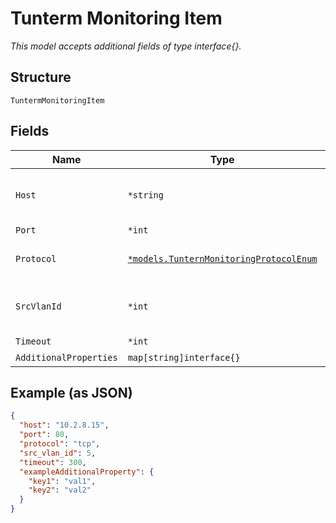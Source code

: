 
# Tunterm Monitoring Item

*This model accepts additional fields of type interface{}.*

## Structure

`TuntermMonitoringItem`

## Fields

| Name | Type | Tags | Description |
|  --- | --- | --- | --- |
| `Host` | `*string` | Optional | Can be ip, ipv6, hostname<br>**Constraints**: *Minimum Length*: `1` |
| `Port` | `*int` | Optional | When `protocol`==`tcp` |
| `Protocol` | [`*models.TunternMonitoringProtocolEnum`](../../doc/models/tuntern-monitoring-protocol-enum.md) | Optional | enum: `arp`, `ping`, `tcp`<br>**Constraints**: *Minimum Length*: `1` |
| `SrcVlanId` | `*int` | Optional | Optional source for the monitoring check, vlan_id configured in tunterm_other_ip_configs |
| `Timeout` | `*int` | Optional | **Default**: `300` |
| `AdditionalProperties` | `map[string]interface{}` | Optional | - |

## Example (as JSON)

```json
{
  "host": "10.2.8.15",
  "port": 80,
  "protocol": "tcp",
  "src_vlan_id": 5,
  "timeout": 300,
  "exampleAdditionalProperty": {
    "key1": "val1",
    "key2": "val2"
  }
}
```

